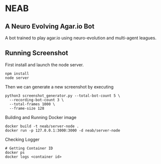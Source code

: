 # NEAB

## A Neuro Evolving Agar.io Bot

A bot trained to play agar.io using neuro-evolution and multi-agent leagues.


## Running Screenshot

First install and launch the node server.

```
npm install
node server
```

Then we can generate a new screenshot by executing

```
python3 screenshot_generator.py --total-bot-count 5 \
  --recording-bot-count 3 \
  --total-frames 1000 \
  --frame-size 128
```

Building and Running Docker image

```
docker build -t neab/server-node .
docker run -p 127.0.0.1:3000:3000 -d neab/server-node
```

Checking Logger

```
# Getting Container ID
docker ps
docker logs <container id>
```
